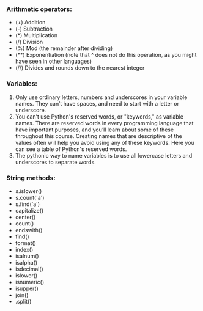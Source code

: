 ### Arithmetic operators:
  - (+) Addition
  - (-) Subtraction
  - (*) Multiplication
  - (/) Division
  - (%) Mod (the remainder after dividing)
  - (**) Exponentiation (note that ^ does not do this operation, as you might have seen in other languages)
  - (//) Divides and rounds down to the nearest integer


### Variables:
1. Only use ordinary letters, numbers and underscores in your variable names. They can’t have spaces, and need to start
   with a letter or underscore.
2. You can’t use Python's reserved words, or "keywords," as variable names. There are reserved words in every
   programming language that have important purposes, and you’ll learn about some of these throughout this course.
   Creating names that are descriptive of the values often will help you avoid using any of these keywords. Here you can
   see a table of Python's reserved words.
3. The pythonic way to name variables is to use all lowercase letters and underscores to separate words.


### String methods:
   - s.islower()
   - s.count('a')
   - s.find('a')
   - capitalize()
   - center()
   - count()
   - endswith()
   - find()
   - format()
   - index()
   - isalnum()
   - isalpha()
   - isdecimal()
   - islower()
   - isnumeric()
   - isupper()
   - join()
   - .split()

